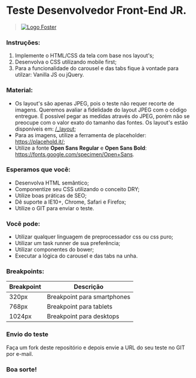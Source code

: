 # **Teste Desenvolvedor Front-End JR.**  

> [![Logo Foster](http://www.foster.com.br/images/logo-foster-home.png)](http://www.foster.com.br/)

### Instruções:

1. Implemente o HTML/CSS da tela com base nos layout's;
2. Desenvolva o CSS utilizando mobile first;
3. Para a funcionalidade do carousel e das tabs fique à vontade para utilzar: Vanilla JS ou jQuery.


### Material:

* Os layout's são apenas JPEG, pois o teste não requer recorte de imagens. Queremos avaliar a fidelidade do layout JPEG com o código entregue. É possível pegar as medidas através do JPEG, porém não se preocupe com o valor exato do tamanho das fontes. Os layout's estão disponíveis em: [/_layout](/_layout);
* Para as imagens, utilize a ferramenta de placeholder: https://placehold.it/;
* Utilize a fonte **Open Sans Regular** e **Open Sans Bold**: https://fonts.google.com/specimen/Open+Sans.


### Esperamos que você:

* Desenvolva HTML semântico;
* Componentize seu CSS utilizando o conceito DRY;
* Utilize boas práticas de SEO;
* Dê suporte a IE10+, Chrome, Safari e Firefox;
* Utilize o GIT para enviar o teste.


### Você pode:

* Utilizar qualquer linguagem de preprocessador css ou css puro;
* Utilizar um task runner de sua preferência;
* Utilizar componentes do bower;
* Executar a lógica do carousel e das tabs na unha.


### Breakpoints:

| Breakpoint | Descrição                    |
|------------|------------------------------|
| 320px      | Breakpoint para smartphones  |
| 768px      | Breakpoint para tablets      |
| 1024px     | Breakpoint para desktops     |


### Envio do teste

Faça um fork deste repositório e depois envie a URL do seu teste no GIT por e-mail.

### **Boa sorte!**
